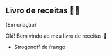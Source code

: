## Livro de receitas :man_cook:
(Em criação)



Olá! Bem vindo ao meu livro de receitas :wave:

- Strogonoff de frango
